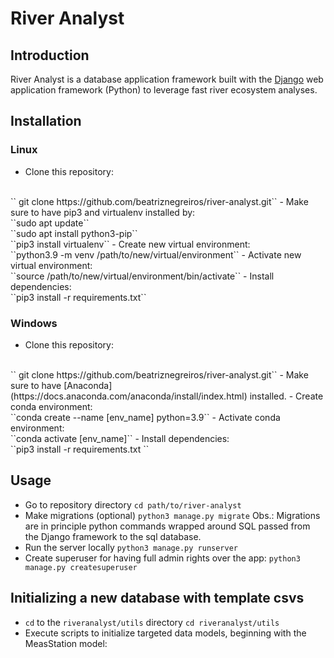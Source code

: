 # River Analyst

## Introduction
River Analyst is a database application framework built with the [Django](https://www.djangoproject.com/) web application framework (Python) to leverage fast river ecosystem analyses. 

## Installation
### Linux
- Clone this repository: 
<br>
`` git clone https://github.com/beatriznegreiros/river-analyst.git``
- Make sure to have pip3 and virtualenv installed by: 
<br>
``sudo apt update``
<br>
``sudo apt install python3-pip``
<br>
``pip3 install virtualenv`` 
- Create new virtual environment:
<br>
``python3.9 -m venv /path/to/new/virtual/environment``
- Activate new virtual environment:
<br>
``source /path/to/new/virtual/environment/bin/activate``
- Install dependencies:
<br>
``pip3 install -r requirements.txt``
  
### Windows
- Clone this repository: 
<br>
`` git clone https://github.com/beatriznegreiros/river-analyst.git``
- Make sure to have [Anaconda](https://docs.anaconda.com/anaconda/install/index.html) installed.
- Create conda environment: 
   <br>
``conda create --name [env_name] python=3.9``
- Activate conda environment:
<br>
``conda activate [env_name]``
- Install dependencies:
<br>
``pip3 install -r requirements.txt ``

    
## Usage

- Go to repository directory
    ``cd path/to/river-analyst``
- Make migrations (optional)
    ``python3 manage.py migrate``
Obs.: Migrations are in principle python commands wrapped around SQL passed from the Django framework to the sql database.
- Run the server locally
    ``python3 manage.py runserver``
- Create superuser for having full admin rights over the app:
    ``python3 manage.py createsuperuser``
  
## Initializing a new database with template csvs
- ``cd`` to the ``riveranalyst/utils`` directory
    ``cd riveranalyst/utils``
- Execute scripts to initialize targeted data models, beginning with the MeasStation model:
    
